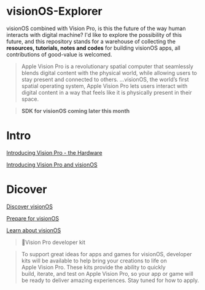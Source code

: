 # visionOS-Explorer

visionOS combined with Vision Pro, is this the future of the way human interacts with digital machine?
I'd like to explore the possibility of this future, and this repository stands for a warehouse of collecting the **resources, tutorials, notes and codes** for building visionOS apps, all contributions of good-value is welcomed.

> Apple Vision Pro is a revolutionary spatial computer that seamlessly blends digital content with the physical world, while allowing users to stay present and connected to others.
> ...visionOS, the world’s first spatial operating system, Apple Vision Pro lets users interact with digital content in a way that feels like it is physically present in their space.

> **SDK  for visionOS coming later this month**

# Intro
[Introducing Vision Pro - the Hardware](https://www.apple.com/apple-vision-pro/)

[Introducing Vision Pro and visionOS](https://developer.apple.com/news/?id=p7g1u5kk)

# Dicover
[Discover visionOS](https://developer.apple.com/visionos/)

[Prepare for visionOS](https://developer.apple.com/visionos/prepare/)

[Learn about visionOS](https://developer.apple.com/visionos/learn/)

> Vision Pro developer kit

> To support great ideas for apps and games for visionOS, developer kits will be available to help bring your creations to life on Apple Vision Pro. These kits provide the ability to quickly build, iterate, and test on Apple Vision Pro, so your app or game will be ready to deliver amazing experiences. Stay tuned for how to apply.

